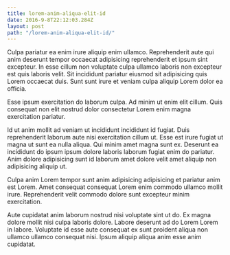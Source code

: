 ```yaml
---
title: lorem-anim-aliqua-elit-id
date: 2016-9-8T22:12:03.284Z
layout: post
path: "/lorem-anim-aliqua-elit-id/"
---
```


Culpa pariatur ea enim irure aliquip enim ullamco. Reprehenderit aute qui anim deserunt tempor occaecat adipisicing reprehenderit et ipsum sint excepteur. In esse cillum non voluptate culpa ullamco laboris non excepteur est quis laboris velit. Sit incididunt pariatur eiusmod sit adipisicing quis Lorem occaecat duis. Sunt sunt irure et veniam culpa aliquip Lorem dolor ea officia.

Esse ipsum exercitation do laborum culpa. Ad minim ut enim elit cillum. Quis consequat non elit nostrud dolor consectetur Lorem enim magna exercitation pariatur.

Id ut anim mollit ad veniam ut incididunt incididunt id fugiat. Duis reprehenderit laborum aute nisi exercitation cillum ut. Esse est irure fugiat ut magna ut sunt ea nulla aliqua. Qui minim amet magna sunt ex. Deserunt ea incididunt do ipsum ipsum dolore laboris laborum fugiat enim do pariatur. Anim dolore adipisicing sunt id laborum amet dolore velit amet aliquip non adipisicing aliquip ut.

Culpa anim Lorem tempor sunt anim adipisicing adipisicing et pariatur anim est Lorem. Amet consequat consequat Lorem enim commodo ullamco mollit irure. Reprehenderit velit commodo dolore sunt excepteur minim exercitation.

Aute cupidatat anim laborum nostrud nisi voluptate sint ut do. Ex magna dolore mollit nisi culpa laboris dolore. Labore deserunt ad do Lorem Lorem in labore. Voluptate id esse aute consequat ex sunt proident aliqua non ullamco ullamco consequat nisi. Ipsum aliquip aliqua anim esse anim cupidatat.